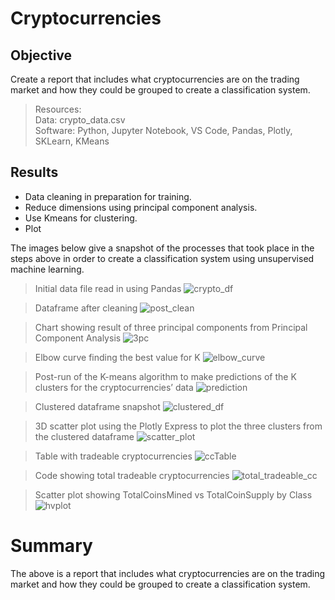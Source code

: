 # Cryptocurrencies
## Objective
Create a report that includes what cryptocurrencies are on the trading market and how they could be grouped to create a classification system. 

> Resources:<br>
> Data: crypto_data.csv<br>
> Software: Python, Jupyter Notebook, VS Code, Pandas, Plotly, SKLearn, KMeans

## Results

* Data cleaning in preparation for training.
* Reduce dimensions using principal component analysis.
* Use Kmeans for clustering.
* Plot

The images below give a snapshot of the processes that took place in the steps above in order to create a classification system using unsupervised machine learning.

> Initial data file read in using Pandas
![crypto_df](https://user-images.githubusercontent.com/108758105/211185331-6062b325-5698-430a-bba2-3fab28621a8f.png)

> Dataframe after cleaning
![post_clean](https://user-images.githubusercontent.com/108758105/211185600-e08ebe05-23ee-4186-a41d-ddb49e6ec192.png)

> Chart showing result of three principal components from Principal Component Analysis
![3pc](https://user-images.githubusercontent.com/108758105/211185387-f0b73478-c490-4bd2-8549-3a61599e6327.png)

> Elbow curve finding the best value for K
![elbow_curve](https://user-images.githubusercontent.com/108758105/211185352-dc196f97-1d35-49ea-989f-c7be3948b054.png)

> Post-run of the K-means algorithm to make predictions of the K clusters for the cryptocurrencies’ data
![prediction](https://user-images.githubusercontent.com/108758105/211185785-cbd36da6-2074-4021-bb74-4216bbc27e29.png)

> Clustered dataframe snapshot 
![clustered_df](https://user-images.githubusercontent.com/108758105/211185720-cf838600-9081-4509-a513-1df4c5394c7c.png)

> 3D scatter plot using the Plotly Express to plot the three clusters from the clustered dataframe
![scatter_plot](https://user-images.githubusercontent.com/108758105/211185900-97f30dcd-ad44-4956-ac95-941f1abc5c12.png)

> Table with tradeable cryptocurrencies
![ccTable](https://user-images.githubusercontent.com/108758105/211185950-f8f4caf2-c007-4d03-8ec4-19ce32afb173.png)

> Code showing total tradeable cryptocurrencies
![total_tradeable_cc](https://user-images.githubusercontent.com/108758105/211185989-3d0dcca9-d723-4381-87e6-24d3deb41242.png)

> Scatter plot showing TotalCoinsMined vs TotalCoinSupply by Class
![hvplot](https://user-images.githubusercontent.com/108758105/211186094-4f503191-5535-4f2f-9c17-3f4be81666ca.png)


# Summary

The above is a report that includes what cryptocurrencies are on the trading market and how they could be grouped to create a classification system.

